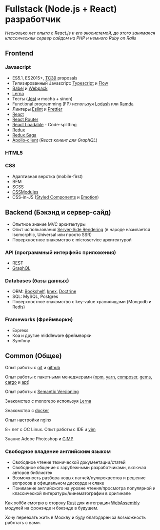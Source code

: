 
# Fullstack (Node.js + React) разработчик
*Несколько лет опыта с React.js и его экосистемой,
до этого занимался классическим сервер сайдом на PHP и немного Ruby on Rails*

## Frontend
### Javascript
- ES5.1, ES2015+, [TC39](https://tc39.github.io/ecma262/) proposals
- Типизированный Javascript: [Typescript](https://www.typescriptlang.org/) и [Flow](https://flowtype.org)
- [Babel](https://babeljs.io/) и [Webpack](https://webpack.js.org)
- [Lerna](https://lernajs.io/)
- Тесты ([Jest](https://facebook.github.io/jest/) и mocha + sinon)
- Functional programming (FP) используя [Lodash](https://lodash.com/) или [Ramda](http://ramdajs.com)
- Линтеры [Eslint](https://eslint.org) и [Prettier](https://prettier.io/)
- [React](http://reactjs.org)
- [React Router](https://reacttraining.com/react-router/)
- [React Loadable](https://github.com/jamiebuilds/react-loadable) - Code-splitting
- [Redux](http://redux.js.org)
- [Redux Saga](https://redux-saga.js.org/)
- [Apollo-client](https://www.apollographql.com/client/) (*React клиент для GraphQL*)

### HTML5

### CSS
- Адаптивная верстка (mobile-first)
- BEM
- SCSS
- [CSSModules](https://github.com/css-modules/css-modules)
- CSS-in-JS ([Styled Components](https://www.styled-components.com/) и [Emotion](https://emotion.sh/))

## Backend (Бэкэнд и сервер-сайд)
- Опытное знание MVC архитектуры
- Опыт использования [Server-Side Rendering](https://reactjs.org/docs/react-dom-server.html) (в народе называется Isomorphic,  Universal или просто SSR)
- Поверхностное знакомство с microservice архитектурой

### API (программный интерфейс приложения)
- REST
- [GraphQL](https://graphql.org/)

### Databases (базы данных)
- ORM: [Bookshelf](http://bookshelfjs.org/), [knex](http://knexjs.org/), [Doctrine](https://www.doctrine-project.org/)
- SQL: MySQL, Postgres
- Поверхностное знакомство с key-value хранилищами (Mongodb и Redis)

### Frameworks (Фреймворки)
- Express 
- Koa и другие middleware фреймворки
- Symfony

## Common (Общее)

Опыт работы с [git](https://git-scm.com/) и [github](https://github.com/)

Опыт работы с пакетными менеджерами ([npm](https://www.npmjs.com/), [yarn](https://yarnpkg.com), [composer](https://getcomposer.org/), [gems](https://rubygems.org/), [cargo](https://doc.rust-lang.org/stable/cargo/) и [apt](https://en.wikipedia.org/wiki/APT_(Debian)))

Опыт работы с [Semantic Versioning](https://semver.org/)

Знакомство с monorepo используя [Lerna](https://lernajs.io/)

Знакомство с [docker](https://www.docker.com/)

Опыт настройки [nginx](https://www.nginx.com/)

8+ лет с ОС Linux. Опыт работы с IDE и [vim](https://neovim.io/)

Знание Adobe Photoshop и [GIMP](https://gimp.org/)

### Свободное владение английским языком
- Свободное чтение технической документации/статей
- Свободное общение с зарубежными разработчиками, включая авторов библиотек
- Возможность разбора новых патчей/пуллреквестов и решение вопросов в официальном дискорде и слаке
- Понимание английского на уровне чтения/просмотра популярной и классической литературы/кинематографии в оригинале

Как хобби смотрю в сторону [Rust](https://www.rust-lang.org)
для интеграции [WebAssembly](https://webassembly.org/) модулей на фронэнде и бэкэнде в будущем.

Хочу переехать жить в Москву и буду благодарен за возможность работать с вами.
